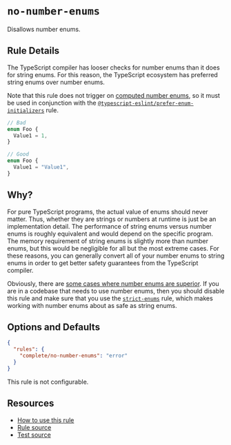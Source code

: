 # `no-number-enums`

Disallows number enums.

## Rule Details

The TypeScript compiler has looser checks for number enums than it does for string enums. For this reason, the TypeScript ecosystem has preferred string enums over number enums.

Note that this rule does not trigger on [computed number enums](https://www.typescriptlang.org/docs/handbook/enums.html#computed-and-constant-members), so it must be used in conjunction with the [`@typescript-eslint/prefer-enum-initializers`](https://typescript-eslint.io/rules/prefer-enum-initializers/) rule.

```ts
// Bad
enum Foo {
  Value1 = 1,
}

// Good
enum Foo {
  Value1 = "Value1",
}
```

## Why?

For pure TypeScript programs, the actual value of enums should never matter. Thus, whether they are strings or numbers at runtime is just be an implementation detail. The performance of string enums versus number enums is roughly equivalent and would depend on the specific program. The memory requirement of string enums is slightly more than number enums, but this would be negligible for all but the most extreme cases. For these reasons, you can generally convert all of your number enums to string enums in order to get better safety guarantees from the TypeScript compiler.

Obviously, there are [some cases where number enums are superior](strict-enums.md#number-enums-vs-string-enums). If you are in a codebase that needs to use number enums, then you should disable this rule and make sure that you use the [`strict-enums`](strict-enums.md) rule, which makes working with number enums about as safe as string enums.

## Options and Defaults

```json
{
  "rules": {
    "complete/no-number-enums": "error"
  }
}
```

This rule is not configurable.

## Resources

- [How to use this rule](../../README.md#install--usage)
- [Rule source](../../src/rules/no-number-enums.ts)
- [Test source](../../tests/rules/no-number-enums.test.ts)
